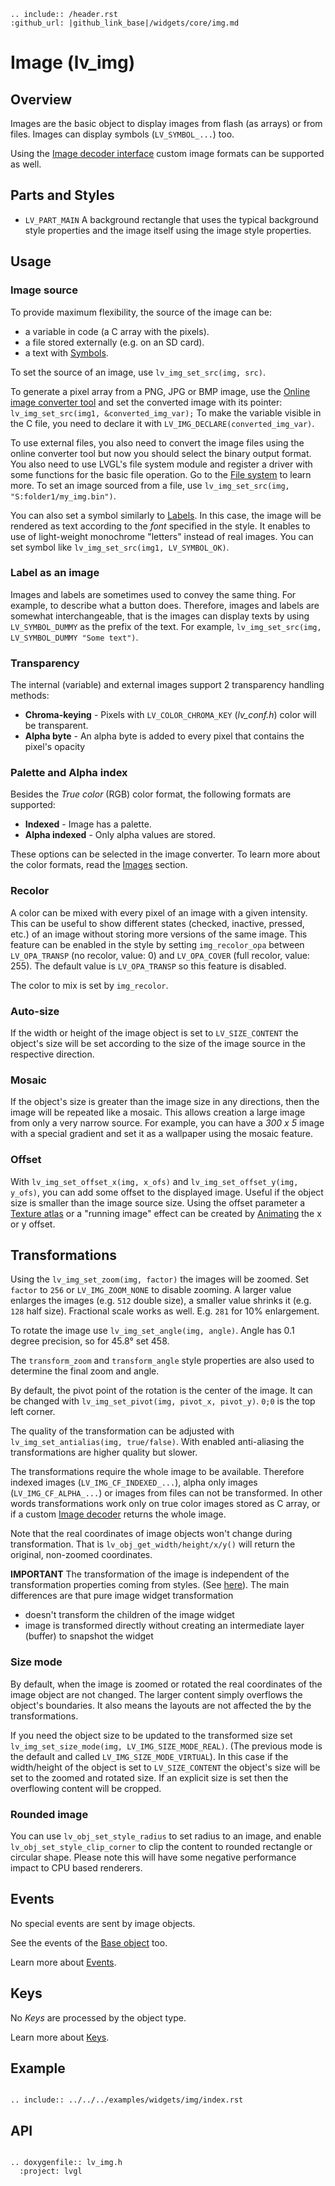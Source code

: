 ```eval_rst
.. include:: /header.rst
:github_url: |github_link_base|/widgets/core/img.md
```
# Image (lv_img)


## Overview

Images are the basic object to display images from flash (as arrays) or from files. Images can display symbols (`LV_SYMBOL_...`) too.

Using the [Image decoder interface](/overview/image.html#image-decoder) custom image formats can be supported as well.

## Parts and Styles
- `LV_PART_MAIN` A background rectangle that uses the typical background style properties and the image itself using the image style properties.

## Usage

### Image source
To provide maximum flexibility, the source of the image can be:

- a variable in code (a C array with the pixels).
- a file stored externally (e.g. on an SD card).
- a text with [Symbols](/overview/font).

To set the source of an image, use `lv_img_set_src(img, src)`.

To generate a pixel array from a PNG, JPG or BMP image, use the [Online image converter tool](https://lvgl.io/tools/imageconverter) and set the converted image with its pointer: `lv_img_set_src(img1, &converted_img_var);`
To make the variable visible in the C file, you need to declare it with `LV_IMG_DECLARE(converted_img_var)`.

To use external files, you also need to convert the image files using the online converter tool but now you should select the binary output format.
You also need to use LVGL's file system module and register a driver with some functions for the basic file operation. Go to the [File system](/overview/file-system) to learn more.
To set an image sourced from a file, use `lv_img_set_src(img, "S:folder1/my_img.bin")`.

You can also set a symbol similarly to [Labels](/widgets/core/label). In this case, the image will be rendered as text according to the *font* specified in the style.  It enables to use of light-weight monochrome "letters" instead of real images. You can set symbol like `lv_img_set_src(img1, LV_SYMBOL_OK)`.

### Label as an image
Images and labels are sometimes used to convey the same thing. For example, to describe what a button does.
Therefore, images and labels are somewhat interchangeable, that is the images can display texts by using `LV_SYMBOL_DUMMY` as the prefix of the text. For example, `lv_img_set_src(img, LV_SYMBOL_DUMMY "Some text")`.


### Transparency
The internal (variable) and external images support 2 transparency handling methods:

- **Chroma-keying** - Pixels with `LV_COLOR_CHROMA_KEY` (*lv_conf.h*) color will be transparent.
- **Alpha byte** - An alpha byte is added to every pixel that contains the pixel's opacity

### Palette and Alpha index
Besides the *True color* (RGB) color format, the following formats are supported:
- **Indexed** - Image has a palette.
- **Alpha indexed** - Only alpha values are stored.

These options can be selected in the image converter. To learn more about the color formats, read the [Images](/overview/image) section.

### Recolor
A color can be mixed with every pixel of an image with a given intensity.
This can be useful to show different states (checked, inactive, pressed, etc.) of an image without storing more versions of the same image.
This feature can be enabled in the style by setting `img_recolor_opa` between `LV_OPA_TRANSP` (no recolor, value: 0) and `LV_OPA_COVER` (full recolor, value: 255).
The default value is `LV_OPA_TRANSP` so this feature is disabled.

The color to mix is set by `img_recolor`.

### Auto-size
If the width or height of the image object is set to `LV_SIZE_CONTENT` the object's size will be set according to the size of the image source in the respective direction.

### Mosaic
If the object's size is greater than the image size in any directions, then the image will be repeated like a mosaic.
This allows creation a large image from only a very narrow source.
For example, you can have a *300 x 5* image with a special gradient and set it as a wallpaper using the mosaic feature.

### Offset
With `lv_img_set_offset_x(img, x_ofs)` and `lv_img_set_offset_y(img, y_ofs)`, you can add some offset to the displayed image.
Useful if the object size is smaller than the image source size.
Using the offset parameter a [Texture atlas](https://en.wikipedia.org/wiki/Texture_atlas) or a "running image" effect can be created by [Animating](/overview/animation) the x or y offset.

## Transformations

Using the `lv_img_set_zoom(img, factor)` the images will be zoomed. Set `factor` to `256` or `LV_IMG_ZOOM_NONE` to disable zooming.
A larger value enlarges the images (e.g. `512` double size), a smaller value shrinks it (e.g. `128` half size).
Fractional scale works as well. E.g. `281` for 10% enlargement.

To rotate the image use `lv_img_set_angle(img, angle)`. Angle has 0.1 degree precision, so for 45.8° set 458.

The `transform_zoom` and `transform_angle` style properties are also used to determine the final zoom and angle.

By default, the pivot point of the rotation is the center of the image. It can be changed with `lv_img_set_pivot(img, pivot_x, pivot_y)`. `0;0` is the top left corner.

The quality of the transformation can be adjusted with `lv_img_set_antialias(img, true/false)`. With enabled anti-aliasing the transformations are higher quality but slower.

The transformations require the whole image to be available. Therefore indexed images (`LV_IMG_CF_INDEXED_...`), alpha only images (`LV_IMG_CF_ALPHA_...`) or images from files can not be transformed.
In other words transformations work only on true color images stored as C array, or if a custom [Image decoder](/overview/images#image-edecoder) returns the whole image.

Note that the real coordinates of image objects won't change during transformation. That is `lv_obj_get_width/height/x/y()` will return the original, non-zoomed coordinates.

**IMPORTANT**
The transformation of the image is independent of the transformation properties coming from styles. (See [here](/overview/style#opacity-and-transformations)). The main differences are that pure image widget transformation
- doesn't transform the children of the image widget
- image is transformed directly without creating an intermediate layer (buffer) to snapshot the widget

### Size mode

By default, when the image is zoomed or rotated the real coordinates of the image object are not changed.
The larger content simply overflows the object's boundaries.
It also means the layouts are not affected the by the transformations.

If you need the object size to be updated to the transformed size set `lv_img_set_size_mode(img, LV_IMG_SIZE_MODE_REAL)`. (The previous mode is the default and called `LV_IMG_SIZE_MODE_VIRTUAL`).
In this case if the width/height of the object is set to `LV_SIZE_CONTENT` the object's size will be set to the zoomed and rotated size.
If an explicit size is set then the overflowing content will be cropped.

### Rounded image

You can use `lv_obj_set_style_radius` to set radius to an image, and enable `lv_obj_set_style_clip_corner` to clip the
content to rounded rectangle or circular shape. Please note this will have some negative performance impact to CPU
based renderers.

## Events
No special events are sent by image objects.

See the events of the [Base object](/widgets/obj) too.

Learn more about [Events](/overview/event).

## Keys
No *Keys* are processed by the object type.

Learn more about [Keys](/overview/indev).

## Example

```eval_rst

.. include:: ../../../examples/widgets/img/index.rst

```

## API

```eval_rst

.. doxygenfile:: lv_img.h
  :project: lvgl

```
